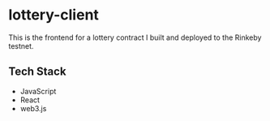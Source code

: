 # lottery-client

This is the frontend for a lottery contract I built and deployed to the Rinkeby testnet.

## Tech Stack

-   JavaScript
-   React
-   web3.js

